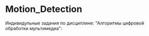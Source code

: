 # Motion_Detection
Индивидульные задания  по дисциплине: "Алгоритмы цифровой обработки мультимедиа":

